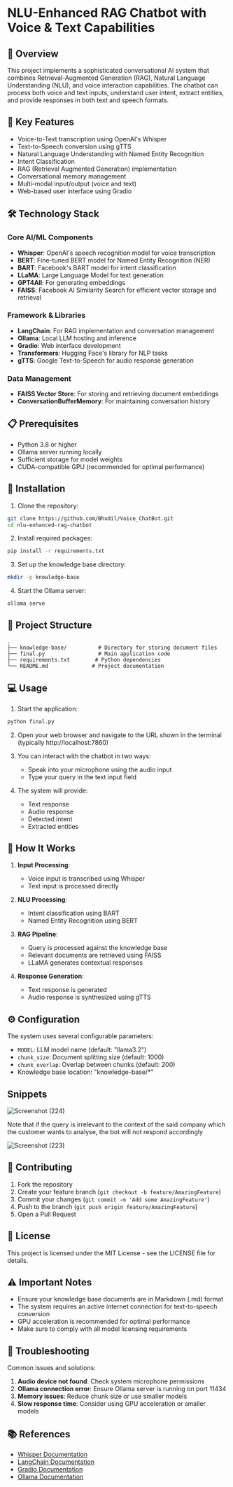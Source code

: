 # NLU-Enhanced RAG Chatbot with Voice & Text Capabilities

## 🌟 Overview

This project implements a sophisticated conversational AI system that combines Retrieval-Augmented Generation (RAG), Natural Language Understanding (NLU), and voice interaction capabilities. The chatbot can process both voice and text inputs, understand user intent, extract entities, and provide responses in both text and speech formats.

## 🚀 Key Features

- Voice-to-Text transcription using OpenAI's Whisper
- Text-to-Speech conversion using gTTS
- Natural Language Understanding with Named Entity Recognition
- Intent Classification
- RAG (Retrieval Augmented Generation) implementation
- Conversational memory management
- Multi-modal input/output (voice and text)
- Web-based user interface using Gradio

## 🛠️ Technology Stack

### Core AI/ML Components
- **Whisper**: OpenAI's speech recognition model for voice transcription
- **BERT**: Fine-tuned BERT model for Named Entity Recognition (NER)
- **BART**: Facebook's BART model for intent classification
- **LLaMA**: Large Language Model for text generation
- **GPT4All**: For generating embeddings
- **FAISS**: Facebook AI Similarity Search for efficient vector storage and retrieval

### Framework & Libraries
- **LangChain**: For RAG implementation and conversation management
- **Ollama**: Local LLM hosting and inference
- **Gradio**: Web interface development
- **Transformers**: Hugging Face's library for NLP tasks
- **gTTS**: Google Text-to-Speech for audio response generation

### Data Management
- **FAISS Vector Store**: For storing and retrieving document embeddings
- **ConversationBufferMemory**: For maintaining conversation history

## 📋 Prerequisites

- Python 3.8 or higher
- Ollama server running locally
- Sufficient storage for model weights
- CUDA-compatible GPU (recommended for optimal performance)

## 🔧 Installation

1. Clone the repository:
```bash
git clone https://github.com/Bhudil/Voice_ChatBot.git
cd nlu-enhanced-rag-chatbot
```

2. Install required packages:
```bash
pip install -r requirements.txt
```

3. Set up the knowledge base directory:
```bash
mkdir -p knowledge-base
```

4. Start the Ollama server:
```bash
ollama serve
```

## 📁 Project Structure

```
.
├── knowledge-base/          # Directory for storing document files
├── final.py                 # Main application code
├── requirements.txt        # Python dependencies
└── README.md              # Project documentation
```

## 💻 Usage

1. Start the application:
```bash
python final.py
```

2. Open your web browser and navigate to the URL shown in the terminal (typically http://localhost:7860)

3. You can interact with the chatbot in two ways:
   - Speak into your microphone using the audio input
   - Type your query in the text input field

4. The system will provide:
   - Text response
   - Audio response
   - Detected intent
   - Extracted entities

## 🔄 How It Works

1. **Input Processing**:
   - Voice input is transcribed using Whisper
   - Text input is processed directly

2. **NLU Processing**:
   - Intent classification using BART
   - Named Entity Recognition using BERT

3. **RAG Pipeline**:
   - Query is processed against the knowledge base
   - Relevant documents are retrieved using FAISS
   - LLaMA generates contextual responses

4. **Response Generation**:
   - Text response is generated
   - Audio response is synthesized using gTTS

## ⚙️ Configuration

The system uses several configurable parameters:

- `MODEL`: LLM model name (default: "llama3.2")
- `chunk_size`: Document splitting size (default: 1000)
- `chunk_overlap`: Overlap between chunks (default: 200)
- Knowledge base location: "knowledge-base/*"

## Snippets

![Screenshot (224)](https://github.com/user-attachments/assets/5361d7d2-3ca8-436a-85cc-b45f7cdce488)


Note that if the query is irrelevant to the context of the said company which the customer wants to analyse, the bot will not respond accordingly

![Screenshot (223)](https://github.com/user-attachments/assets/211bfb92-b467-4c86-a6fd-82b8e12d5ec0)

## 🤝 Contributing

1. Fork the repository
2. Create your feature branch (`git checkout -b feature/AmazingFeature`)
3. Commit your changes (`git commit -m 'Add some AmazingFeature'`)
4. Push to the branch (`git push origin feature/AmazingFeature`)
5. Open a Pull Request

## 📝 License

This project is licensed under the MIT License - see the LICENSE file for details.

## ⚠️ Important Notes

- Ensure your knowledge base documents are in Markdown (.md) format
- The system requires an active internet connection for text-to-speech conversion
- GPU acceleration is recommended for optimal performance
- Make sure to comply with all model licensing requirements

## 🐛 Troubleshooting

Common issues and solutions:

1. **Audio device not found**: Check system microphone permissions
2. **Ollama connection error**: Ensure Ollama server is running on port 11434
3. **Memory issues**: Reduce chunk size or use smaller models
4. **Slow response time**: Consider using GPU acceleration or smaller models

## 📚 References

- [Whisper Documentation](https://github.com/openai/whisper)
- [LangChain Documentation](https://python.langchain.com/docs/get_started/introduction.html)
- [Gradio Documentation](https://gradio.app/docs/)
- [Ollama Documentation](https://ollama.ai/docs)
